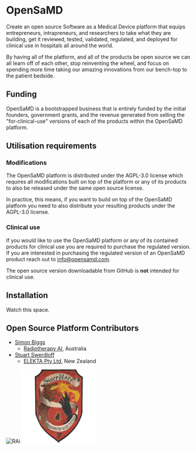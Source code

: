 # OpenSaMD

Create an open source Software as a Medical Device platform that equips
entrepreneurs, intrapreneurs, and researchers to take what they are building,
get it reviewed, tested, validated, regulated, and deployed for clinical use in
hospitals all around the world.

By having all of the platform, and all of the products be open source we can
all learn off of each other, stop reinventing the wheel, and focus on spending
more time taking our amazing innovations from our bench-top to the patient
bedside.

## Funding

OpenSaMD is a bootstrapped business that is entirely funded by the initial
founders, government grants, and the revenue generated from selling the
"for-clinical-use" versions of each of the products within the OpenSaMD
platform.

## Utilisation requirements

### Modifications

The OpenSaMD platform is distributed under the AGPL-3.0 license which requires
all modifications built on top of the platform or any of its products to also
be released under the same open source license.

In practice, this means, if you want to build on top of the OpenSaMD platform
you need to also distribute your resulting products under the AGPL-3.0 license.

### Clinical use

If you would like to use the OpenSaMD platform or any of its contained products
for clinical use you are required to purchase the regulated version. If you are
interested in purchasing the regulated version of an OpenSaMD product reach out
to [info@opensamd.com](mailto:info@opensamd.com).

The open source version downloadable from GitHub is **not** intended for
clinical use.

## Installation

Watch this space.

## Open Source Platform Contributors

- [Simon Biggs](https://github.com/SimonBiggs)
  - [Radiotherapy AI](https://radiotherapy.ai/), Australia
- [Stuart Swerdloff](https://github.com/sjswerdloff)
  - [ELEKTA Pty Ltd](https://www.elekta.com/), New Zealand

![RAi](https://github.com/pymedphys/pymedphys/raw/286deacdea2b3af9322796d413d0da6e1d8935a9/logos/rai.png) ![Swerdloff Family](https://github.com/pymedphys/pymedphys/raw/7e9204656e0468b0843533472553a03a99387386/logos/swerdloff.png)

